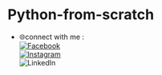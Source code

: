 # Python-from-scratch


- 🌐connect with me : <br> 
[![Facebook](https://img.shields.io/badge/Facebook-%231877F2.svg?logo=Facebook&logoColor=white)](https://facebook.com/https://www.facebook.com/Hindu.hi.hindutva.hai)<br> 
[![Instagram](https://img.shields.io/badge/Instagram-%23E4405F.svg?logo=Instagram&logoColor=white)](https://instagram.com/https://www.instagram.com/unknown_to_own?igsh=MWo2OWFpcGN2OXY4dA==)<br> 
![LinkedIn](https://img.shields.io/badge/LinkedIn-%230077B5.svg?logo=linkedin&logoColor=white)
